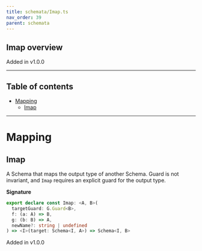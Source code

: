 ```yaml
---
title: schemata/Imap.ts
nav_order: 39
parent: schemata
---
```


## Imap overview

Added in v1.0.0

---

<h2 class="text-delta">Table of contents</h2>

- [Mapping](#mapping)
  - [Imap](#imap)

---

# Mapping

## Imap

A Schema that maps the output type of another Schema. Guard is not invariant, and
`Imap` requires an explicit guard for the output type.

**Signature**

```ts
export declare const Imap: <A, B>(
  targetGuard: G.Guard<B>,
  f: (a: A) => B,
  g: (b: B) => A,
  newName?: string | undefined
) => <I>(target: Schema<I, A>) => Schema<I, B>
```

Added in v1.0.0
